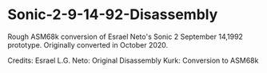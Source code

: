 # Sonic-2-9-14-92-Disassembly
Rough ASM68k conversion of Esrael Neto's Sonic 2 September 14,1992 prototype. Originally converted in October 2020.

Credits:
Esrael L.G. Neto: Original Disassembly
Kurk: Conversion to ASM68k
